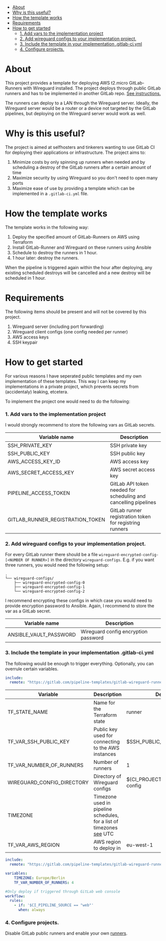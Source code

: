 
- [About](#about)
- [Why is this useful?](#why-is-this-useful)
- [How the template works](#how-the-template-works)
- [Requirements](#requirements)
- [How to get started](#how-to-get-started)
    - [1. Add vars to the implementation project](#1-add-vars-to-the-implementation-project)
    - [2. Add wireguard configs to your implementation project.](#2-add-wireguard-configs-to-your-implementation-project)
    - [3. Include the template in your implementation .gitlab-ci.yml](#3-include-the-template-in-your-implementation-gitlab-ciyml)
    - [4. Configure projects.](#4-configure-projects)

# About

This project provides a template for deploying AWS t2.micro GitLab-Runners with Wireguard installed. The project deploys through public GitLab runners and has to be 
implemented in another GitLab repo. [See instructions.](#how-to-get-started)

The runners can deploy to a LAN through the Wireguard server. Ideally, the Wireguard server would be a router or a device
not targeted by the GitLab pipelines, but deploying on the Wireguard server would work as well.

# Why is this useful?

The project is aimed at selfhosters and tinkerers wanting to use GitLab CI for deploying their applications or infrastructure.
The project aims to:

1. Minimize costs by only spinning up runners when needed and by scheduling a destroy of the GitLab runners after a certain amount of time
2. Maximize security by using Wireguard so you don't need to open many ports
3. Maximize ease of use by providing a template which can be implemented in a `.gitlab-ci.yml` file.

# How the template works
The template works in the following way:

1. Deploy the specified amount of GitLab-Runners on AWS using Terraform
2. Install GitLab-Runner and Wireguard on these runners using Ansible
3. Schedule to destroy the runners in 1 hour.
4. 1 hour later: destroy the runners.

When the pipeline is triggered again within the hour after deploying, any existing scheduled destroys will be cancelled and a new destroy will be scheduled
in 1 hour.

# Requirements
The following items should be present and will not be covered by this project.

1. Wireguard server (including port forwarding)
2. Wireguard client configs (one config needed per runner)
3. AWS access keys
4. SSH keypair

# How to get started

For various reasons I have seperated public templates and my own implementation of these templates.
This way I can keep my implementations in a private project, which prevents secrets from (accidentaly) leaking, etcetera.

To implement the project one would need to do the following:

### 1. Add vars to the implementation project

I would strongly recommend to store the following vars as GitLab secrets.

| Variable name                    | Description                                                     |
|----------------------------------|-----------------------------------------------------------------|
| SSH_PRIVATE_KEY                  | SSH private key                                                 |
| SSH_PUBLIC_KEY                   | SSH public key                                                  |
| AWS_ACCESS_KEY_ID                | AWS access key                                                  |
| AWS_SECRET_ACCESS_KEY            | AWS secret access key                                           |
| PIPELINE_ACCESS_TOKEN            | GitLab API token needed for scheduling and cancelling pipelines |
| GITLAB_RUNNER_REGISTRATION_TOKEN | GitLab runner registration token for registring runners         |

### 2. Add wireguard configs to your implementation project.

For every GitLab runner there should be a file `wireguard-encrypted-config-[<NUMBER OF RUNNER>]` in the directory `wireguard-configs`.
E.g. if you want three runners, you would need the following setup:
```
.
└── wireguard-configs/
    ├── wireguard-encrypted-config-0
    ├── wireguard-encrypted-config-1
    └── wireguard-encrypted-config-2
```

I recommend encrypting these configs in which case you would need to provide encryption password to Ansible. Again, I recommend to store the var as a GitLab secret.

| Variable name                    | Description                          |
|----------------------------------|--------------------------------------|
| ANSIBLE_VAULT_PASSWORD           | Wireguard config encryption password |


### 3. Include the template in your implementation .gitlab-ci.yml

The following would be enough to trigger everything. Optionally, you can overrule certain variables.

``` yml
include:
  remote: "https://gitlab.com/pipeline-templates/gitlab-wireguard-runner/-/raw/main/.gitlab-ci.yml"

```


| Variable                   | Description                                                      | Default                            |
|----------------------------|------------------------------------------------------------------|------------------------------------|
| TF_STATE_NAME              | Name for the Terraform state                                     | runner                             |
| TF_VAR_SSH_PUBLIC_KEY      | Public key used for connecting to the AWS instances              | $SSH_PUBLIC_KEY                    |
| TF_VAR_NUMBER_OF_RUNNERS   | Number of runners                                                | 1                                  |
| WIREGUARD_CONFIG_DIRECTORY | Directory of Wireguard configs                                   | ${CI_PROJECT_DIR}/wireguard-config |
| TIMEZONE                   | Timezone used in pipeline schedules, for a list of timezones [see](https://api.rubyonrails.org/classes/ActiveSupport/TimeZone.html) UTC                                |
| TF_VAR_AWS_REGION               | AWS region to deploy in                                    | eu-west-1 |

``` yml
include:
  remote: "https://gitlab.com/pipeline-templates/gitlab-wireguard-runner/-/raw/main/.gitlab-ci.yml"

variables:
    TIMEZONE: Europe/Berlin
    TF_VAR_NUMBER_OF_RUNNERS: 4

#Only deploy if triggered through GitLab web console
workflow:
  rules:
    - if: '$CI_PIPELINE_SOURCE == "web"'
      when: always
```

### 4. Configure projects.

Disable GitLab public runners and enable your own [runners](https://docs.gitlab.com/13.12/ee/ci/runners/#disable-shared-runners).